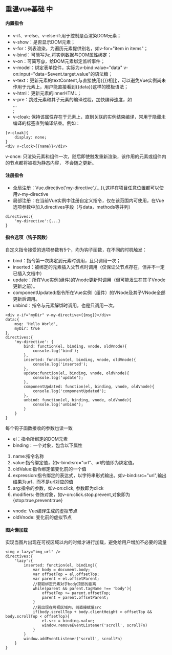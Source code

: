 ## 重温vue基础 中
#### 内置指令
- v-if、v-else、v-else-if:用于控制是否渲染DOM元素；
- v-show：是否显示DOM元素；
- v-for：列表渲染，为遍历元素提供别名，如v-for="item in items"；
- v-bind：可简写为:,将实例数据与DOM属性绑定；
- v-on：可简写@，给DOM元素绑定监听事件；
- v-model：绑定表单控件，实际为v-bind:value="data" v-on:input="data=$event.target.value"的语法糖；
- v-text：更新元素的textContent,与直接使用{{}}相比，可以避免Vue实例尚未作用于元素上，用户能直接看到{{data}}这样的模板语法；
- v-html：更新元素的innerHTML；
- v-pre：跳过元素和其子元素的编译过程，加快编译速度，如<div v-pre>...</div>;
- v-cloak: 保持该属性存在于元素上，直到关联的实例结束编译，常用于隐藏未编译的标签直到编译结束。例如：
```
[v-cloak]{
	display: none;
}
<div v-clock>{{name}}</div>
``` 
v-once: 只渲染元素和组件一次，随后即使触发重新渲染，该作用的元素或组件内的节点都将被视为静态内容，
不会随之更新。

#### 注册指令
- 全局注册：Vue.directive('my-directive',{...}),这样在项目任意位置都可以使用v-my-directive
- 局部注册：在当前Vue实例中注册自定义指令，仅在该范围内可使用，在Vue选项参数中加入directives字段（与data，methods等并列）
```
directives:{
	'my-directive':{...}
}
```
#### 指令选项（钩子函数）
自定义指令接受的选项参数有5个，均为钩子函数，在不同的时机触发：
- bind：指令第一次绑定到元素时调用，且只调用一次；
- inserted：被绑定的元素插入父节点时调用（仅保证父节点存在，但并不一定已插入文档中）
- update：所在Vue实例(组件)的Vnode更新时调用（但可能发生在其子Vnode更新之前）。
- componentUpdated:指令所在Vue实例（组件）的VNode及其子VNode全部更新后调用。
- unbind：指令与元素解绑时调用，也是只调用一次。
```
<div v-if="myDir" v-my-directive>{{msg}}</div>
data:{
	msg: 'Hello World',
	myDir: true
},
directives:{
	'my-directive': {
		bind: function(el, binding, vnode, oldVnode){
			console.log('bind');
		},
		inserted: function(el, binding, vnode, oldVnode){
			console.log('inserted');
		},
		update:function(el, binding, vnode, oldVnode){
			console.log('update');
		},
		componentUpdated: function(el, binding, vnode, oldVnode){
			console.log('componentUpdated');
		},
		unbind: function(el, binding, vnode, oldVnode){
			console.log('unbind');
		}
	}
}
```
每个钩子函数接收的参数也读一致
- el：指令所绑定的DOM元素
- binding：一个对象，包含以下属性
1. name:指令名称
2. value:指令绑定值，如v-bind:src="url"、url的值即为绑定值。
3. oldValue:指令绑定值变化前的一个值
4. expression:指令绑定的表达式，以字符串形式输出。如v-bind:src="url",输出结果为url，而不是url对应的值
5. arg:指令的参数，如v-on:click, 参数即为click
6. modifiers: 修饰对象，如v-on:click.stop.prevent,对象即为{stop:true,prevent:true}
- vnode: Vue编译生成的虚拟节点
- oldVnode: 变化前的虚拟节点
#### 图片懒加载
实现当图片出现在可视区域以内的时候才进行加载，避免给用户增加不必要的流量
```
<img v-lazy="img_url" />
directives:{
	'lazy':{
		inserted: function(el, binding){
			var body = document.body;
			var offsetTop = el.offsetTop;
			var parent = el.offsetParent;
			//获取绑定元素对于body顶部的距离
			while(parent && parent.tagName !== 'body'){
				offsetTop += parent.offsetTop;
				parent = parent.offsetParent;
			}
			//若出现在可视区域内，则直接赋值src
			if(body.scrollTop + body.clientHeight > offsetTop && body.scrollTop < offsetTop){
				el.src = binding.value;
				window.removeEventListener('scroll', scrollFn)
			}
		}
		window.addEventListener('scroll', scrollFn)
	}
}
```
